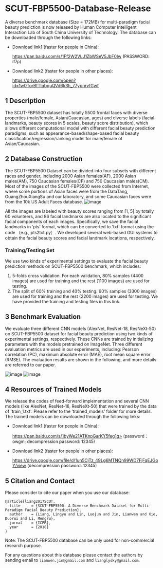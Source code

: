 # SCUT-FBP5500-Database-Release

A diverse benchmark database (Size = 172MB) for multi-paradigm facial beauty prediction is now released by Human Computer Intelligent Interaction Lab of South China University of Technology. The database can be downloaded through the following links: 
* Download link1 (faster for people in China): 

  https://pan.baidu.com/s/1Ff2W2VLJ1ZbWSeV5JbF0Iw  (PASSWORD: if7p) 
* Download link2 (faster for people in other places): 

  https://drive.google.com/open?id=1w0TorBfTIqbquQVd6k3h_77ypnrvfGwf

## 1 Description

The SCUT-FBP5500 dataset has totally 5500 frontal faces with diverse properties
(male/female, Asian/Caucasian, ages) and diverse labels (facial landmarks, beauty scores in 5 scales, beauty score distribution), which allows different computational model with different facial beauty prediction paradigms, such as appearance-based/shape-based facial beauty classification/regression/ranking model for male/female of Asian/Caucasian. 

## 2 Database Construction

The SCUT-FBP5500 Dataset can be divided into four subsets with different races and gender, including 2000 Asian females(AF), 2000 Asian males(AM), 750 Caucasian females(CF) and 750 Caucasian males(CM). Most of the images of the SCUT-FBP5500 were collected from Internet, where some portions of Asian faces were from the DataTang, GuangZhouXiangSu and our laboratory, and some Caucasian faces were from the 10k US Adult Faces database.
![image](https://github.com/HCIILAB/SCUT-FBP5500-Database-Release/blob/master/SCUT-FBP5500.jpg)

All the images are labeled with beauty scores ranging from [1, 5] by totally 60 volunteers, and 86 facial landmarks are also  located to the significant facial components of each images. Specifically, we save the facial landmarks in ‘pts’ format, which can be converted to 'txt' format using the code （e.g., pts2txt.py）. We developed several web-based GUI systems to obtain the facial beauty scores and facial landmark locations, respectively. 

### Training/Testing Set

We use two kinds of experimental settings to evaluate the facial beauty prediction methods on SCUT-FBP5500 benchmark, which includes: 

1) 5-folds cross validation. For each validation, 80% samples (4400 images) are used for training and the rest (1100 images) are used for testing.
2) The split of 60% training and 40% testing. 60% samples (3300 images) are used for training and the rest (2200 images) are used for testing.
We have provided the training and testing files in this link.  

## 3 Benchmark Evaluation

We evaluate three different CNN models (AlexNet, ResNet-18, ResNeXt-50) on SCUT-FBP5500 dataset for facial beauty prediction using two kinds of experimental settings, respectively. These CNNs are trained by initializing parameters with the models pretrained on ImageNet. Three different evaluation metrics are used in our experiments, including: Pearson correlation (PC), maximum absolute error (MAE), root mean square error (RMSE). The evaluation results are shown in the following, and more details are referred to our paper. 

![image](https://github.com/HCIILAB/SCUT-FBP5500-Database-Release/blob/master/Results%20of%205-folds%20cross%20validations.png)
![image](https://github.com/HCIILAB/SCUT-FBP5500-Database-Release/blob/master/Results%20of%20the%20split%20of%2060%25%20training%20and%2040%25%20testing.png) 

## 4 Resources of Trained Models

We release the codes of feed-forward implementation and several CNN models (like AlexNet, ResNet-18, ResNeXt-50) that were trained by the data of 'train_1.txt'. Please refer to the 'trained_models' folder for more details. The trained models can be downloaded through the following links: 
* Download link1 (faster for people in China): 

  https://pan.baidu.com/s/1byWe21ATKnpGarKY5feg1g> (password：owgm; decompression password: 12345)
* Download link2 (faster for people in other places): 

  https://drive.google.com/file/d/1un5CjTz_49Lg6MTNQn99WD7FjFqEJGoY/view (decompression password: 12345)


## 5 Citation and Contact

Please consider to cite our paper when you use our database:
```
@article{liang2017SCUT,
  title     = {SCUT-FBP5500: A Diverse Benchmark Dataset for Multi-Paradigm Facial Beauty Prediction},
  author    = {Liang, Lingyu and Lin, Luojun and Jin, Lianwen and Xie, Duorui and Li, Mengru},
  jurnal    = {ICPR},
  year      = {2018}
}
```

Note: The SCUT-FBP5500 database can be only used for non-commercial research purpose. 

For any questions about this database please contact the authors by sending email to `lianwen.jin@gmail.com` and `lianglysky@gmail.com`.
